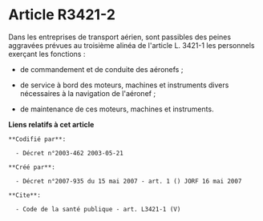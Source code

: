 # Article R3421-2

Dans les entreprises de transport aérien, sont passibles des peines aggravées prévues au troisième alinéa de l'article L.
3421-1 les personnels exerçant les fonctions :

- de commandement et de conduite des aéronefs ;

- de service à bord des moteurs, machines et instruments divers nécessaires à la navigation de l'aéronef ;

- de maintenance de ces moteurs, machines et instruments.

**Liens relatifs à cet article**

	**Codifié par**:

	  - Décret n°2003-462 2003-05-21

	**Créé par**:

	  - Décret n°2007-935 du 15 mai 2007 - art. 1 () JORF 16 mai 2007

	**Cite**:

	  - Code de la santé publique - art. L3421-1 (V)
